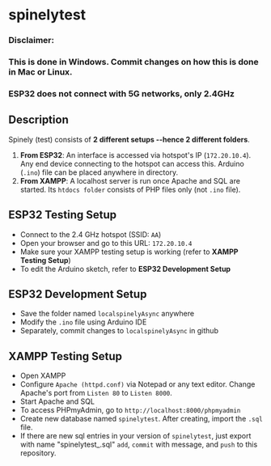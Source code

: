 # spinelytest
### Disclaimer:
### This is done in Windows. Commit changes on how this is done in Mac or Linux.
### ESP32 does not connect with 5G networks, only 2.4GHz

## Description
Spinely (test) consists of  **2 different setups --hence 2 different folders**. 
1. **From ESP32**: An interface is accessed via hotspot's IP (`172.20.10.4`). Any end device connecting to the hotspot can access this. Arduino (`.ino`) file can be placed anywhere in directory.
2. **From XAMPP**: A localhost server is run once Apache and SQL are started. Its `htdocs folder` consists of PHP files only (not `.ino` file).

## ESP32 Testing Setup
- Connect to the 2.4 GHz hotspot (SSID: `AA`)
- Open your browser and go to this URL: `172.20.10.4`
- Make sure your XAMPP testing setup is working (refer to **XAMPP Testing Setup**)
- To edit the Arduino sketch, refer to **ESP32 Development Setup**

## ESP32 Development Setup
- Save the folder named `localspinelyAsync` anywhere
- Modify the `.ino` file using Arduino IDE
- Separately, commit changes to `localspinelyAsync` in github

## XAMPP Testing Setup
- Open XAMPP
- Configure `Apache (httpd.conf)` via Notepad or any text editor. Change Apache's port from `Listen 80` to `Listen 8000`.
- Start Apache and SQL
- To access PHPmyAdmin, go to `http://localhost:8000/phpmyadmin`
- Create new database named `spinelytest`. After creating, import the `.sql` file.
- If there are new sql entries in your version of `spinelytest`, just export with name "spinelytest_<username>.sql" `add`, `commit` with message, and `push` to this repository.
